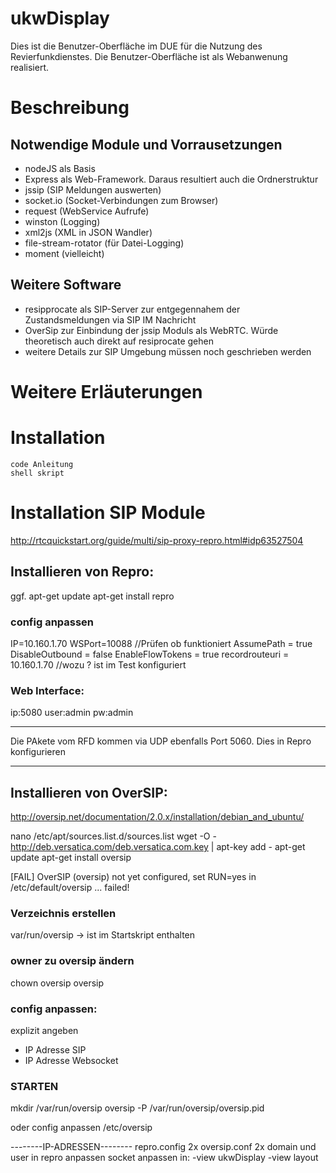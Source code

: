 # ukwDisplay
Dies ist die Benutzer-Oberfläche im DUE für die Nutzung des Revierfunkdienstes. Die Benutzer-Oberfläche ist als Webanwenung realisiert.

# Beschreibung
## Notwendige Module und Vorrausetzungen
- nodeJS als Basis
- Express als Web-Framework. Daraus resultiert auch die Ordnerstruktur
- jssip (SIP Meldungen auswerten)
- socket.io (Socket-Verbindungen zum Browser)
- request (WebService Aufrufe)
- winston (Logging)
- xml2js (XML in JSON Wandler)
- file-stream-rotator (für Datei-Logging)
- moment (vielleicht)

## Weitere Software
- resipprocate als SIP-Server zur entgegennahem der Zustandsmeldungen via SIP IM Nachricht
- OverSip zur Einbindung der jssip Moduls als WebRTC. Würde theoretisch auch direkt auf resiprocate gehen
- weitere Details zur SIP Umgebung müssen noch geschrieben werden

# Weitere Erläuterungen

# Installation
    code Anleitung
    shell skript

# Installation SIP Module
http://rtcquickstart.org/guide/multi/sip-proxy-repro.html#idp63527504

## Installieren von Repro:
ggf. apt-get update
apt-get install repro

### config anpassen
IP=10.160.1.70
WSPort=10088  //Prüfen ob funktioniert
AssumePath = true
DisableOutbound = false
EnableFlowTokens = true
recordrouteuri = 10.160.1.70 //wozu ? ist im Test konfiguriert

### Web Interface:
ip:5080
user:admin
pw:admin


--------
Die PAkete vom RFD kommen via UDP ebenfalls Port 5060. Dies in Repro konfigurieren

--------

## Installieren von OverSIP:
http://oversip.net/documentation/2.0.x/installation/debian_and_ubuntu/

nano /etc/apt/sources.list.d/sources.list
wget -O - http://deb.versatica.com/deb.versatica.com.key | apt-key add -
apt-get update
apt-get install oversip

[FAIL] OverSIP (oversip) not yet configured, set RUN=yes in /etc/default/oversip ... failed!

### Verzeichnis erstellen
var/run/oversip    -> ist im Startskript enthalten

### owner zu oversip ändern
chown oversip oversip

### config anpassen:
explizit angeben
- IP Adresse SIP
- IP Adresse Websocket 

### STARTEN
mkdir /var/run/oversip
oversip -P /var/run/oversip/oversip.pid

oder config anpassen /etc/oversip

--------IP-ADRESSEN--------
repro.config 2x
oversip.conf 2x
domain und user in repro anpassen
socket anpassen in:
-view ukwDisplay
-view layout
